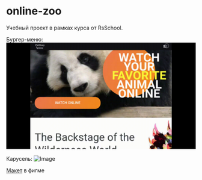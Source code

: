 # online-zoo

Учебный проект в рамках курса от RsSchool.

Бургер-меню:
![Image](./assets/readme/burger-menu.gif)

Карусель:
![Image](./assets/readme/carousel.gif)

[Макет](https://www.figma.com/file/jfEFwkXVj1WRq7sUHDr8os/PetStory-online) в фигме